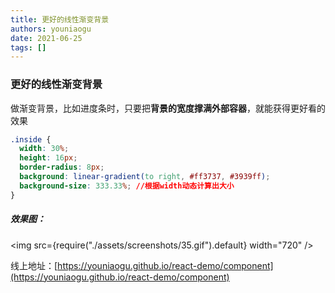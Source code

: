 ```yaml
---
title: 更好的线性渐变背景
authors: youniaogu
date: 2021-06-25
tags: []
---
```


### 更好的线性渐变背景

做渐变背景，比如进度条时，只要把**背景的宽度撑满外部容器**，就能获得更好看的效果

```css
.inside {
  width: 30%;
  height: 16px;
  border-radius: 8px;
  background: linear-gradient(to right, #ff3737, #3939ff);
  background-size: 333.33%; //根据width动态计算出大小
}
```

##### 效果图：

<img src={require("./assets/screenshots/35.gif").default} width="720" />

线上地址：[https://youniaogu.github.io/react-demo/component](https://youniaogu.github.io/react-demo/component)
